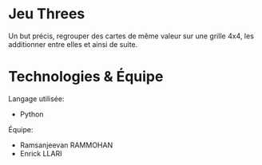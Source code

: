 # Jeu Threes
Un but précis, regrouper des cartes de même valeur sur une grille 4x4, les additionner entre elles et ainsi de suite.

# Technologies & Équipe
Langage utilisée:
* Python

Équipe:
* Ramsanjeevan RAMMOHAN
* Enrick LLARI

